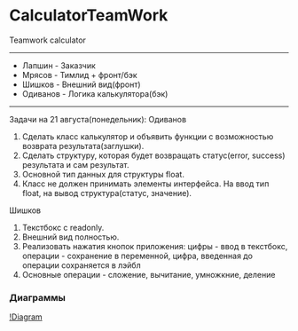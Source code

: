# CalculatorTeamWork
Teamwork calculator

***********************************
* Лапшин - Заказчик
* Мрясов - Тимлид + фронт/бэк
* Шишков - Внешний вид(фронт)
* Одиванов - Логика калькулятора(бэк)
***********************************


Задачи на 21 августа(понедельник):
Одиванов
1. Сделать класс калькулятор и объявить функции с возможностью возврата результата(заглушки).
2. Сделать структуру, которая будет возвращать статус(error, success) результата и сам результат.
3. Основной тип данных для структуры float.
4. Класс не должен принимать элементы интерфейса. На ввод тип float, на вывод структура(статус, значение).

Шишков
1. Текстбокс с readonly.
2. Внешний вид полностью.
3. Реализовать нажатия кнопок приложения: цифры - ввод в текстбокс, операции - сохранение в переменной, цифра, введенная до операции сохраняется в лэйбл
4. Основные операции - сложение, вычитание, умножкние, деление

### Диаграммы

[!Diagram](./GitResources/TWCalculator.drawio.png)
